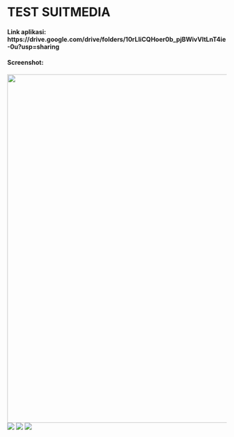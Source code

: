 # TEST SUITMEDIA
<h4>Link aplikasi: https://drive.google.com/drive/folders/10rLIiCQHoer0b_pjBWivVltLnT4ie-0u?usp=sharing</h4>
<h4>Screenshot: </h4>
<img height="800px" src="https://firebasestorage.googleapis.com/v0/b/breadify-a4a04.appspot.com/o/Screenshot_20220707-202555.png?alt=media&token=0769effa-986d-418a-95e2-4720dce780a2">
<img src="https://firebasestorage.googleapis.com/v0/b/breadify-a4a04.appspot.com/o/Screenshot_20220707-202558.png?alt=media&token=612055ff-271b-429a-bf86-7ea337752c3c">
<img src="https://firebasestorage.googleapis.com/v0/b/breadify-a4a04.appspot.com/o/Screenshot_20220707-202601.png?alt=media&token=a57037c8-386b-4698-bad7-f6f940b7fa0d">
<img src="https://firebasestorage.googleapis.com/v0/b/breadify-a4a04.appspot.com/o/Screenshot_20220707-202604.png?alt=media&token=922a53af-d18b-4de3-9d42-66649d12c71e">
